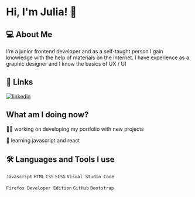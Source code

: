 # Hi, I'm Julia! 🙋‍‍


## 💻 About Me
I'm a junior frontend developer and as a self-taught person I gain knowledge with 
the help of materials on the Internet. 
I have experience as a graphic designer and I know the basics of UX / UI


## 🔗 Links

[![linkedin](https://img.shields.io/badge/linkedin-0A66C2?style=for-the-badge&logo=linkedin&logoColor=white)](https://www.linkedin.com/in/julia-banaszek-267713190/)


## What am I doing now?
👩‍💻 working on developing my portfolio with new projects

🧠 learning javascript and react




## 🛠 Languages and Tools I use
`Javascript` `HTML` `CSS` `SCSS` `Visual Studio Code` 

`Firefox Developer Edition` `GitHub` `Bootstrap`

